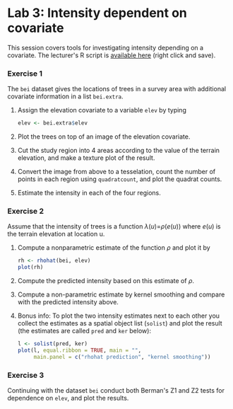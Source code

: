 Lab 3: Intensity dependent on covariate
================

This session covers tools for investigating intensity depending on a covariate.
The lecturer's R script is [available here](https://raw.githubusercontent.com/spatstat/SSAI2017/master/Scripts/script03.R) (right click and save).

### Exercise 1

The `bei` dataset gives the locations of trees in a survey area with additional covariate information in a list `bei.extra`.

1.  Assign the elevation covariate to a variable `elev` by typing

    ``` r
    elev <- bei.extra$elev
    ```

2.  Plot the trees on top of an image of the elevation covariate.

3.  Cut the study region into 4 areas according to the value of the terrain elevation, and make a texture plot of the result.

4.  Convert the image from above to a tesselation, count the number of points in each region using `quadratcount`, and plot the quadrat counts.

5.  Estimate the intensity in each of the four regions.

### Exercise 2

Assume that the intensity of trees is a function *λ*(*u*)=*ρ*(*e*(*u*)) where *e*(*u*) is the terrain elevation at location u.

1.  Compute a nonparametric estimate of the function *ρ* and plot it by

    ``` r
    rh <- rhohat(bei, elev)
    plot(rh)
    ```

2.  Compute the predicted intensity based on this estimate of *ρ*.

3.  Compute a non-parametric estimate by kernel smoothing and compare with the predicted intensity above.

4.  Bonus info: To plot the two intensity estimates next to each other you collect the estimates as a spatial object list (`solist`) and plot the result (the estimates are called `pred` and `ker` below):

    ``` r
    l <- solist(pred, ker)
    plot(l, equal.ribbon = TRUE, main = "", 
         main.panel = c("rhohat prediction", "kernel smoothing"))
    ```

### Exercise 3

Continuing with the dataset `bei` conduct both Berman's Z1 and Z2 tests for dependence on `elev`, and plot the results.

